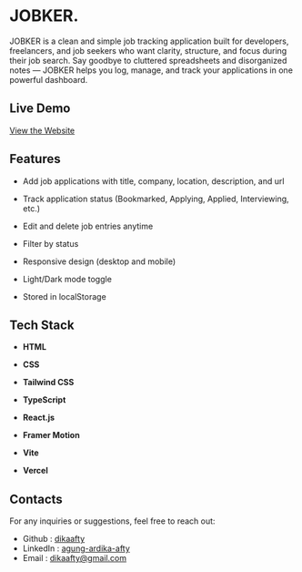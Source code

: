 # JOBKER.

JOBKER is a clean and simple job tracking application built for developers, freelancers, and job seekers who want clarity, structure, and focus during their job search. Say goodbye to cluttered spreadsheets and disorganized notes — JOBKER helps you log, manage, and track your applications in one powerful dashboard.

## Live Demo

[View the Website](https://jobker.vercel.app/)

## Features

- Add job applications with title, company, location, description, and url

- Track application status (Bookmarked, Applying, Applied, Interviewing, etc.)

- Edit and delete job entries anytime

- Filter by status

- Responsive design (desktop and mobile)

- Light/Dark mode toggle

- Stored in localStorage

## Tech Stack

- **HTML**

- **CSS**

- **Tailwind CSS**

- **TypeScript**

- **React.js**

- **Framer Motion**

- **Vite**

- **Vercel**

## Contacts

For any inquiries or suggestions, feel free to reach out:

- Github : [dikaafty](https://github.com/dikaafty)
- LinkedIn : [agung-ardika-afty](https://www.linkedin.com/in/agung-ardika-afty)
- Email : dikaafty@gmail.com